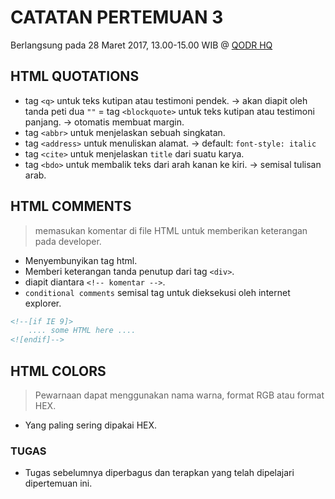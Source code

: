 # CATATAN PERTEMUAN 3
Berlangsung pada 28 Maret 2017, 13.00-15.00 WIB @ [QODR HQ](https://goo.gl/maps/MBNM8tfTmd82)

## HTML QUOTATIONS
- tag `<q>` untuk teks kutipan atau testimoni pendek. -> akan diapit oleh tanda peti dua `""`
= tag `<blockquote>` untuk teks kutipan atau testimoni panjang. -> otomatis membuat margin.
- tag `<abbr>` untuk menjelaskan sebuah singkatan.
- tag `<address>` untuk menuliskan alamat. -> default: `font-style: italic`
- tag `<cite>` untuk menjelaskan `title` dari suatu karya.
- tag `<bdo>` untuk membalik teks dari arah kanan ke kiri. -> semisal tulisan arab.

## HTML COMMENTS
> memasukan komentar di file HTML untuk memberikan keterangan pada developer.
- Menyembunyikan tag html.
- Memberi keterangan tanda penutup dari tag `<div>`.
- diapit diantara `<!-- komentar -->`.
- `conditional comments` semisal tag untuk dieksekusi oleh internet explorer.
```html
<!--[if IE 9]>
    .... some HTML here ....
<![endif]-->
```

## HTML COLORS
> Pewarnaan dapat menggunakan nama warna, format RGB atau format HEX.
- Yang paling sering dipakai HEX.

### TUGAS
- Tugas sebelumnya diperbagus dan terapkan yang telah dipelajari dipertemuan ini.